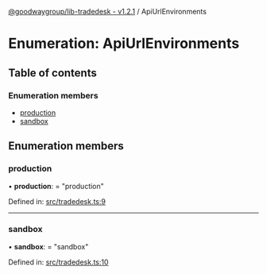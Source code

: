 [@goodwaygroup/lib-tradedesk - v1.2.1](../README.md) / ApiUrlEnvironments

# Enumeration: ApiUrlEnvironments

## Table of contents

### Enumeration members

- [production](apiurlenvironments.md#production)
- [sandbox](apiurlenvironments.md#sandbox)

## Enumeration members

### production

• **production**: = "production"

Defined in: [src/tradedesk.ts:9](https://github.com/GoodwayGroup/lib-tradedesk/blob/00b7558/src/tradedesk.ts#L9)

___

### sandbox

• **sandbox**: = "sandbox"

Defined in: [src/tradedesk.ts:10](https://github.com/GoodwayGroup/lib-tradedesk/blob/00b7558/src/tradedesk.ts#L10)
